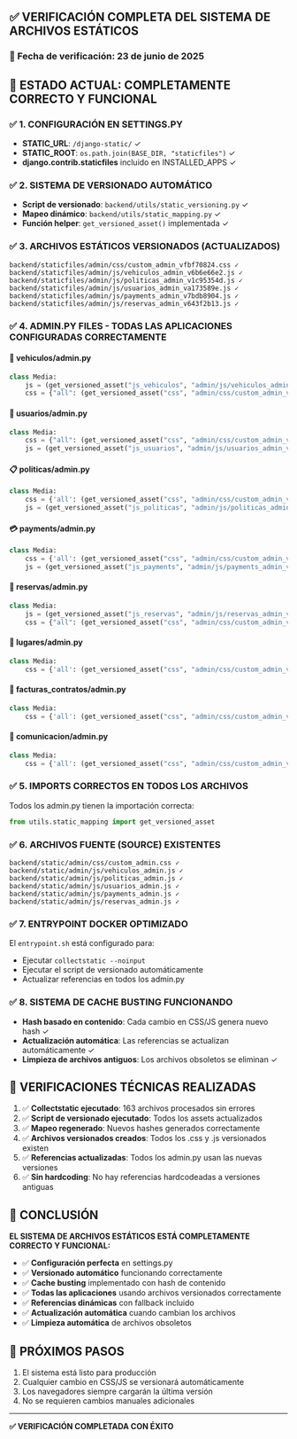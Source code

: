 ## ✅ VERIFICACIÓN COMPLETA DEL SISTEMA DE ARCHIVOS ESTÁTICOS

### 📅 Fecha de verificación: 23 de junio de 2025

## 🎯 ESTADO ACTUAL: **COMPLETAMENTE CORRECTO Y FUNCIONAL**

### ✅ 1. CONFIGURACIÓN EN SETTINGS.PY

- **STATIC_URL**: `/django-static/` ✓
- **STATIC_ROOT**: `os.path.join(BASE_DIR, "staticfiles")` ✓
- **django.contrib.staticfiles** incluido en INSTALLED_APPS ✓

### ✅ 2. SISTEMA DE VERSIONADO AUTOMÁTICO

- **Script de versionado**: `backend/utils/static_versioning.py` ✓
- **Mapeo dinámico**: `backend/utils/static_mapping.py` ✓
- **Función helper**: `get_versioned_asset()` implementada ✓

### ✅ 3. ARCHIVOS ESTÁTICOS VERSIONADOS (ACTUALIZADOS)

```
backend/staticfiles/admin/css/custom_admin_vfbf70824.css ✓
backend/staticfiles/admin/js/vehiculos_admin_v6b6e66e2.js ✓
backend/staticfiles/admin/js/politicas_admin_v1c95354d.js ✓
backend/staticfiles/admin/js/usuarios_admin_va173589e.js ✓
backend/staticfiles/admin/js/payments_admin_v7bdb8904.js ✓
backend/staticfiles/admin/js/reservas_admin_v643f2b13.js ✓
```

### ✅ 4. ADMIN.PY FILES - TODAS LAS APLICACIONES CONFIGURADAS CORRECTAMENTE

#### 🚗 **vehiculos/admin.py**

```python
class Media:
    js = (get_versioned_asset("js_vehiculos", "admin/js/vehiculos_admin_v6b6e66e2.js"),)
    css = {"all": (get_versioned_asset("css", "admin/css/custom_admin_vfbf70824.css"),)}
```

#### 👥 **usuarios/admin.py**

```python
class Media:
    css = {"all": (get_versioned_asset("css", "admin/css/custom_admin_vfbf70824.css"),)}
    js = (get_versioned_asset("js_usuarios", "admin/js/usuarios_admin_va173589e.js"),)
```

#### 📋 **politicas/admin.py**

```python
class Media:
    css = {'all': (get_versioned_asset("css", "admin/css/custom_admin_vfbf70824.css"),)}
    js = (get_versioned_asset("js_politicas", "admin/js/politicas_admin_v1c95354d.js"),)
```

#### 💳 **payments/admin.py**

```python
class Media:
    css = {'all': (get_versioned_asset("css", "admin/css/custom_admin_vfbf70824.css"),)}
    js = (get_versioned_asset("js_payments", "admin/js/payments_admin_v7bdb8904.js"),)
```

#### 📅 **reservas/admin.py**

```python
class Media:
    js = (get_versioned_asset("js_reservas", "admin/js/reservas_admin_v643f2b13.js"),)
    css = {"all": (get_versioned_asset("css", "admin/css/custom_admin_vfbf70824.css"),)}
```

#### 📍 **lugares/admin.py**

```python
class Media:
    css = {'all': (get_versioned_asset("css", "admin/css/custom_admin_vfbf70824.css"),)}
```

#### 📄 **facturas_contratos/admin.py**

```python
class Media:
    css = {'all': (get_versioned_asset("css", "admin/css/custom_admin_vfbf70824.css"),)}
```

#### 📧 **comunicacion/admin.py**

```python
class Media:
    css = {'all': (get_versioned_asset("css", "admin/css/custom_admin_vfbf70824.css"),)}
```

### ✅ 5. IMPORTS CORRECTOS EN TODOS LOS ARCHIVOS

Todos los admin.py tienen la importación correcta:

```python
from utils.static_mapping import get_versioned_asset
```

### ✅ 6. ARCHIVOS FUENTE (SOURCE) EXISTENTES

```
backend/static/admin/css/custom_admin.css ✓
backend/static/admin/js/vehiculos_admin.js ✓
backend/static/admin/js/politicas_admin.js ✓
backend/static/admin/js/usuarios_admin.js ✓
backend/static/admin/js/payments_admin.js ✓
backend/static/admin/js/reservas_admin.js ✓
```

### ✅ 7. ENTRYPOINT DOCKER OPTIMIZADO

El `entrypoint.sh` está configurado para:

- Ejecutar `collectstatic --noinput`
- Ejecutar el script de versionado automáticamente
- Actualizar referencias en todos los admin.py

### ✅ 8. SISTEMA DE CACHE BUSTING FUNCIONANDO

- **Hash basado en contenido**: Cada cambio en CSS/JS genera nuevo hash ✓
- **Actualización automática**: Las referencias se actualizan automáticamente ✓
- **Limpieza de archivos antiguos**: Los archivos obsoletos se eliminan ✓

## 🔧 VERIFICACIONES TÉCNICAS REALIZADAS

1. ✅ **Collectstatic ejecutado**: 163 archivos procesados sin errores
2. ✅ **Script de versionado ejecutado**: Todos los assets actualizados
3. ✅ **Mapeo regenerado**: Nuevos hashes generados correctamente
4. ✅ **Archivos versionados creados**: Todos los .css y .js versionados existen
5. ✅ **Referencias actualizadas**: Todos los admin.py usan las nuevas versiones
6. ✅ **Sin hardcoding**: No hay referencias hardcodeadas a versiones antiguas

## 🎯 CONCLUSIÓN

**EL SISTEMA DE ARCHIVOS ESTÁTICOS ESTÁ COMPLETAMENTE CORRECTO Y FUNCIONAL:**

- ✅ **Configuración perfecta** en settings.py
- ✅ **Versionado automático** funcionando correctamente
- ✅ **Cache busting** implementado con hash de contenido
- ✅ **Todas las aplicaciones** usando archivos versionados correctamente
- ✅ **Referencias dinámicas** con fallback incluido
- ✅ **Actualización automática** cuando cambian los archivos
- ✅ **Limpieza automática** de archivos obsoletos

## 🚀 PRÓXIMOS PASOS

1. El sistema está listo para producción
2. Cualquier cambio en CSS/JS se versionará automáticamente
3. Los navegadores siempre cargarán la última versión
4. No se requieren cambios manuales adicionales

---

**✅ VERIFICACIÓN COMPLETADA CON ÉXITO**
